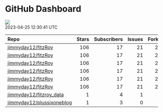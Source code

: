 GitHub Dashboard
================

![](https://github.com/jimmyday12/status/workflows/Render%20Status/badge.svg)  
2023-04-25 12:30:41 UTC

| Repo                                                                      | Stars | Subscribers | Issues | Forks | Status                                                                                                                                                         | Commit                                                                                                                                                                                                         |
|:--------------------------------------------------------------------------|------:|------------:|-------:|------:|:---------------------------------------------------------------------------------------------------------------------------------------------------------------|:---------------------------------------------------------------------------------------------------------------------------------------------------------------------------------------------------------------|
| [jimmyday12/fitzRoy](https://github.com/jimmyday12/fitzRoy)               |   106 |          17 |     21 |    28 | [![](https://github.com/jimmyday12/fitzRoy/workflows/R-CMD-check/badge.svg)](https://github.com/jimmyday12/fitzRoy/actions/runs/4733349035)                    | <a href="https://github.com/jimmyday12/fitzRoy/commit/181cde5e633dc149ed5dc64f5544ab950ef7235e" title="Merge pull request #196 from merbla/update-docker">181cde</a>                                           |
| [jimmyday12/fitzRoy](https://github.com/jimmyday12/fitzRoy)               |   106 |          17 |     21 |    28 | [![](https://github.com/jimmyday12/fitzRoy/workflows/pkgdown/badge.svg)](https://github.com/jimmyday12/fitzRoy/actions/runs/4625531818)                        | <a href="https://github.com/jimmyday12/fitzRoy/commit/181cde5e633dc149ed5dc64f5544ab950ef7235e" title="Merge pull request #196 from merbla/update-docker">181cde</a>                                           |
| [jimmyday12/fitzRoy](https://github.com/jimmyday12/fitzRoy)               |   106 |          17 |     21 |    28 | [![](https://github.com/jimmyday12/fitzRoy/workflows/Commands/badge.svg)](https://github.com/jimmyday12/fitzRoy/actions/runs/4589792435)                       | <a href="https://github.com/jimmyday12/fitzRoy/commit/7cfa6e644b36ab11a6bc37a8610f217693d3faa1" title="adding parallel tests">7cfa6e</a>                                                                       |
| [jimmyday12/fitzRoy](https://github.com/jimmyday12/fitzRoy)               |   106 |          17 |     21 |    28 | [![](https://github.com/jimmyday12/fitzRoy/workflows/Render%20README/badge.svg)](https://github.com/jimmyday12/fitzRoy/actions/runs/4310991314)                | <a href="https://github.com/jimmyday12/fitzRoy/commit/07c80e1461c26d48ab46510f49f5d973ebe8cbdf" title="Increment version number to 1.3.0">07c80e</a>                                                           |
| [jimmyday12/fitzRoy](https://github.com/jimmyday12/fitzRoy)               |   106 |          17 |     21 |    28 | [![](https://github.com/jimmyday12/fitzRoy/workflows/test-coverage/badge.svg)](https://github.com/jimmyday12/fitzRoy/actions/runs/4625531819)                  | <a href="https://github.com/jimmyday12/fitzRoy/commit/181cde5e633dc149ed5dc64f5544ab950ef7235e" title="Merge pull request #196 from merbla/update-docker">181cde</a>                                           |
| [jimmyday12/fitzRoy](https://github.com/jimmyday12/fitzRoy)               |   106 |          17 |     21 |    28 | [![](https://github.com/jimmyday12/fitzRoy/workflows/pages-build-deployment/badge.svg)](https://github.com/jimmyday12/fitzRoy/actions/runs/4625546218)         | <a href="https://github.com/jimmyday12/fitzRoy/commit/864de4bf3bcf866b851a8cc49acd40904bfedfc7" title="Deploying to gh-pages from @ jimmyday12/fitzRoy@181cde5e633dc149ed5dc64f5544ab950ef7235e 🚀">864de4</a> |
| [jimmyday12/fitzroy_data](https://github.com/jimmyday12/fitzroy_data)     |     1 |           4 |      1 |     0 | [![](https://github.com/jimmyday12/fitzroy_data/workflows/get%20new%20data/badge.svg)](https://github.com/jimmyday12/fitzroy_data/actions/runs/3817059504)     | <a href="https://github.com/jimmyday12/fitzroy_data/commit/a260f38b8df2b6148303c5220b7ce51a211da5f9" title="updating weekly_data_process">a260f3</a>                                                           |
| [jimmyday12/plussixoneblog](https://github.com/jimmyday12/plussixoneblog) |     1 |           3 |      0 |     1 | [![](https://github.com/jimmyday12/plussixoneblog/workflows/Get%20new%20data/badge.svg)](https://github.com/jimmyday12/plussixoneblog/actions/runs/4787354532) | <a href="https://github.com/jimmyday12/plussixoneblog/commit/9de5fe2cdec24b131b0a5e1022fb91f695479387" title="Commit from GitHub Actions (Get new data)">9de5fe</a>                                            |
